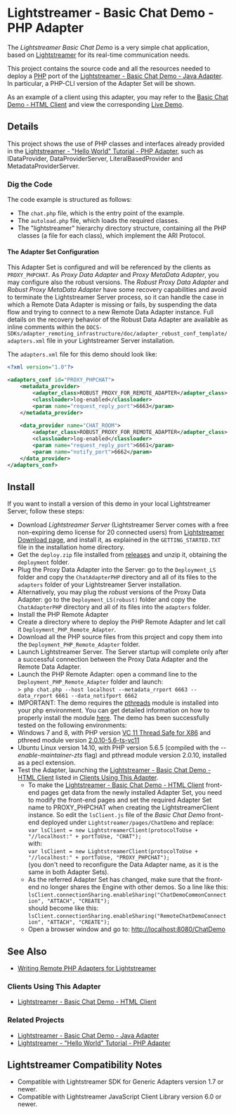 # Lightstreamer - Basic Chat Demo - PHP Adapter #
<!-- START DESCRIPTION lightstreamer-example-chat-adapter-php -->

The *Lightstreamer Basic Chat Demo* is a very simple chat application, based on [Lightstreamer](http://www.lightstreamer.com) for its real-time communication needs.

This project contains the source code and all the resources needed to deploy a [PHP](http://php.net/) port of the [Lightstreamer - Basic Chat Demo - Java Adapter](https://github.com/Weswit/Lightstreamer-example-Chat-adapter-java). In particular, a PHP-CLI version of the Adapter Set will be shown.

As an example of a client using this adapter, you may refer to the [Basic Chat Demo - HTML Client](https://github.com/Weswit/Lightstreamer-example-chat-client-javascript) and view the corresponding [Live Demo](http://demos.lightstreamer.com/ChatDemo/).

## Details

This project shows the use of PHP classes and interfaces already provided in the [Lightstreamer - "Hello World" Tutorial - PHP Adapter](https://github.com/Weswit/Lightstreamer-example-HelloWorld-adapter-php), such as IDataProvider, DataProviderServer, LiteralBasedProvider and MetadataProviderServer.

### Dig the Code

The code example is structured as follows:
* The `chat.php` file, which is the entry point of the example.
* The `autoload.php` file, which loads the required classes. 
* The "lightstreamer" hierarchy directory structure, containing all the PHP classes (a file for each class), which implement the ARI Protocol.

#### The Adapter Set Configuration
This Adapter Set is configured and will be referenced by the clients as `PROXY_PHPCHAT`.
As *Proxy Data Adapter* and *Proxy MetaData Adapter*, you may configure also the robust versions. The *Robust Proxy Data Adapter* and *Robust Proxy MetaData Adapter* have some recovery capabilities and avoid to terminate the Lightstreamer Server process, so it can handle the case in which a Remote Data Adapter is missing or fails, by suspending the data flow and trying to connect to a new Remote Data Adapter instance. Full details on the recovery behavior of the Robust Data Adapter are available as inline comments within the `DOCS-SDKs/adapter_remoting_infrastructure/doc/adapter_robust_conf_template/adapters.xml` file in your Lightstreamer Server installation.

The `adapters.xml` file for this demo should look like:

```xml
<?xml version="1.0"?>

<adapters_conf id="PROXY_PHPCHAT">
    <metadata_provider>
        <adapter_class>ROBUST_PROXY_FOR_REMOTE_ADAPTER</adapter_class>
        <classloader>log-enabled</classloader>
        <param name="request_reply_port">6663</param>
    </metadata_provider>
    
    <data_provider name="CHAT_ROOM">
        <adapter_class>ROBUST_PROXY_FOR_REMOTE_ADAPTER</adapter_class>
        <classloader>log-enabled</classloader>
        <param name="request_reply_port">6661</param>
        <param name="notify_port">6662</param>
    </data_provider>
</adapters_conf>
```

<!-- END DESCRIPTION lightstreamer-example-chat-adapter-php -->

## Install
If you want to install a version of this demo in your local Lightstreamer Server, follow these steps:
* Download *Lightstreamer Server* (Lightstreamer Server comes with a free non-expiring demo license for 20 connected users) from [Lightstreamer Download page](http://www.lightstreamer.com/download.htm), and install it, as explained in the `GETTING_STARTED.TXT` file in the installation home directory.
* Get the `deploy.zip` file installed from [releases](https://github.com/Weswit/Lightstreamer-example-Chat-adapter-php/releases) and unzip it, obtaining the `deployment` folder.
* Plug the Proxy Data Adapter into the Server: go to the `Deployment_LS` folder and copy the `ChatAdapterPHP` directory and all of its files to the `adapters` folder of your Lightstreamer Server installation.
* Alternatively, you may plug the *robust* versions of the Proxy Data Adapter: go to the `Deployment_LS(robust)` folder and copy the `ChatAdapterPHP` directory and all of its files into the `adapters` folder.
* Install the PHP Remote Adapter
 * Create a directory where to deploy the PHP Remote Adapter and let call it `Deployment_PHP_Remote_Adapter`.
 * Download all the PHP source files from this project and copy them into the `Deployment_PHP_Remote_Adapter` folder.
*  Launch Lightstreamer Server. The Server startup will complete only after a successful connection between the Proxy Data Adapter and the Remote Data Adapter.
* Launch the PHP Remote Adapter: open a command line to the `Deployment_PHP_Remote_Adapter` folder and launch:<BR/>
`> php chat.php --host localhost --metadata_rrport 6663 --data_rrport 6661 --data_notifport 6662`<BR/>
* IMPORTANT: The demo requires  the [pthreads](http://php.net/manual/en/intro.pthreads.php) module is installed into your php  environment. You can get detailed information on how to properly install the module [here](http://php.net/manual/en/pthreads.setup.php). The demo has been successfully tested on the following environments:
 * Windows 7 and 8, with PHP version [VC 11 Thread Safe for X86](http://windows.php.net/downloads/releases/archives/php-5.6.5-Win32-VC11-x86.zip) and pthreed module version [2.0.10-5.6-ts-vc11](http://windows.php.net/downloads/pecl/releases/pthreads/2.0.10/php_pthreads-2.0.10-5.6-ts-vc11-x86.zip)
 * Ubuntu Linux version 14.10, with PHP version 5.6.5 (compiled with the *--enable-maintainer-zts* flag) and pthread module version 2.0.10, installed as a pecl extension.
* Test the Adapter, launching the [Lightstreamer - Basic Chat Demo - HTML Client](https://github.com/Weswit/Lightstreamer-example-Chat-client-javascript) listed in [Clients Using This Adapter](https://github.com/Weswit/Lightstreamer-example-Chat-adapter-php#clients-using-this-adapter).
    * To make the [Lightstreamer - Basic Chat Demo - HTML Client](https://github.com/Weswit/Lightstreamer-example-Chat-client-javascript) front-end pages get data from the newly installed Adapter Set, you need to modify the front-end pages and set the required Adapter Set name to PROXY_PHPCHAT when creating the LightstreamerClient instance. So edit the `lsClient.js` file of the *Basic Chat Demo* front-end deployed under `Lightstreamer/pages/ChatDemo` and replace:<BR/>
`var lsClient = new LightstreamerClient(protocolToUse + "//localhost:" + portToUse, "CHAT");`<BR/>
with:<BR/>
`var lsClient = new LightstreamerClient(protocolToUse + "//localhost:" + portToUse, "PROXY_PHPCHAT");`<BR/>
(you don't need to reconfigure the Data Adapter name, as it is the same in both Adapter Sets).
    * As the referred Adapter Set has changed, make sure that the front-end no longer shares the Engine with other demos.
So a line like this:<BR/>
`lsClient.connectionSharing.enableSharing("ChatDemoCommonConnection", "ATTACH", "CREATE");`<BR/>
should become like this:<BR/>
`lsClient.connectionSharing.enableSharing("RemoteChatDemoConnection", "ATTACH", "CREATE");`
    * Open a browser window and go to: [http://localhost:8080/ChatDemo](http://localhost:8080/ChatDemo)

## See Also

* [Writing Remote PHP Adapters for Lightstreamer](http://blog.lightstreamer.com/2015/02/writing-remote-php-adapters-for.html)

### Clients Using This Adapter
<!-- START RELATED_ENTRIES -->

*    [Lightstreamer - Basic Chat Demo - HTML Client](https://github.com/Weswit/Lightstreamer-example-Chat-client-javascript)

<!-- END RELATED_ENTRIES -->

### Related Projects

*    [Lightstreamer - Basic Chat Demo - Java Adapter](https://github.com/Weswit/Lightstreamer-example-Chat-adapter-java)
*    [Lightstreamer - "Hello World" Tutorial - PHP Adapter](https://github.com/Weswit/Lightstreamer-example-HelloWorld-adapter-php)

## Lightstreamer Compatibility Notes

* Compatible with Lightstreamer SDK for Generic Adapters version 1.7 or newer.
* Compatible with Lightstreamer JavaScript Client Library version 6.0 or newer.
